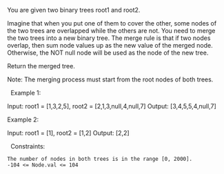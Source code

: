You are given two binary trees root1 and root2.

Imagine that when you put one of them to cover the other, some nodes of the two trees are overlapped while the others are not. You need to merge the two trees into a new binary tree. The merge rule is that if two nodes overlap, then sum node values up as the new value of the merged node. Otherwise, the NOT null node will be used as the node of the new tree.

Return the merged tree.

Note: The merging process must start from the root nodes of both trees.

 
Example 1:

Input: root1 = [1,3,2,5], root2 = [2,1,3,null,4,null,7]
Output: [3,4,5,5,4,null,7]


Example 2:

Input: root1 = [1], root2 = [1,2]
Output: [2,2]


 
Constraints:


	The number of nodes in both trees is in the range [0, 2000].
	-104 <= Node.val <= 104

